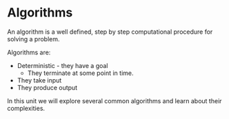 # Algorithms

An algorithm is a well defined, step by step computational procedure for solving a problem.

Algorithms are:

- Deterministic - they have a goal
	- They terminate at some point in time.
- They take input
- They produce output

In this unit we will explore several common algorithms and learn about their complexities.
